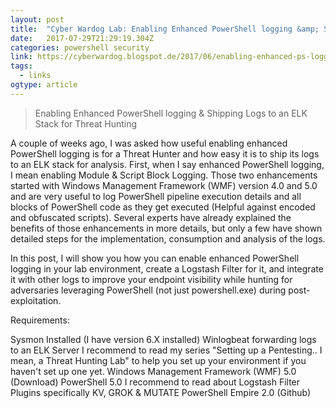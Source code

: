 ```yaml
---
layout: post 
title:  "Cyber Wardog Lab: Enabling Enhanced PowerShell logging &amp; Shipping Logs to an ELK Stack for Threat Hunting" 
date:   2017-07-29T21:29:19.304Z 
categories: powershell security
link: https://cyberwardog.blogspot.de/2017/06/enabling-enhanced-ps-logging-shipping.html?m=1 
tags:
  - links
ogtype: article 
---
```


> Enabling Enhanced PowerShell logging & Shipping Logs to an ELK Stack for Threat Hunting


A couple of weeks ago, I was asked how useful enabling enhanced PowerShell logging is for a Threat Hunter and how easy it is to ship its logs to an ELK stack for analysis. First, when I say enhanced PowerShell logging, I mean enabling Module & Script Block Logging. Those two enhancements started with Windows Management Framework (WMF) version 4.0 and 5.0 and are very useful to log PowerShell pipeline execution details and all blocks of PowerShell code as they get executed (Helpful against encoded and obfuscated scripts). Several experts have already explained the benefits of those enhancements in more details, but only a few have shown detailed steps for the implementation, consumption and analysis of the logs.

In this post, I will show you how you can enable enhanced PowerShell logging in your lab environment, create a Logstash Filter for it, and integrate it with other logs to improve your endpoint visibility while hunting for adversaries leveraging PowerShell (not just powershell.exe) during post-exploitation. 



Requirements:

Sysmon Installed (I have version 6.X installed)
Winlogbeat forwarding logs to an ELK Server
I recommend to read my series "Setting up a Pentesting.. I mean, a Threat Hunting Lab" to help you set up your environment if you haven't set up one yet.
Windows Management Framework (WMF) 5.0 (Download)
PowerShell 5.0
I recommend to read about Logstash Filter Plugins specifically KV, GROK & MUTATE
PowerShell Empire 2.0 (Github)
